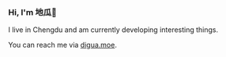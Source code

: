 ### Hi, I'm 地瓜🍠

I live in Chengdu and am currently developing interesting things.

You can reach me via [digua.moe](https://digua.moe).
